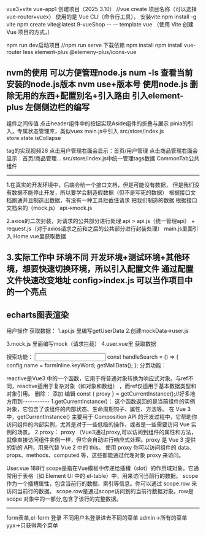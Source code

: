 
vue3+vite
vue-app1
创建项目（2025 3.10）
//vue create 项目名称（可以选择vue-router+vuex） 使用的是 Vue CLI（命令行工具）。
安装vite:npm install -g vite
npm create vite@latest 9-vueShop -- -- template vue  （使用 Vite 创建 Vue 项目的方式，）

npm run dev启动项目
//npm run serve
下载依赖
npm install
npm install vue-router less element-plus @elemeny-plus/icons-vue

nvm的使用 可以方便管理node.js
num -ls         查看当前安装的node.js版本
nvm use+版本号  使用node.js 
删除无用的东西+配置别名+引入路由
引入element-plus 
左侧侧边栏的编写
--------------------------------------------------------------------------------------------------
组件之间传值
点击header组件中的按钮实现Aside组件的折叠与展示
pinia的引入，专属状态管理库，类似vuex
main.js中引入
src/store/index.js
store.state.isCollapse

tag的实现视频28
点击用户管理右面会显示：首页/用户管理
点击商品管理右面会显示：首页/商品管理...
src/store/index.js中统一管理tags数据
CommonTab公共组件

--------------------------------------------------------------------------------------------
1.在真实的开发环境中，后端会给一个接口文档，但是可能没有数据，
但是我们没有数据不能停止开发，所以要学会制造假数据（但不是写死的数据）
根据接口文档跑通并且制造出数据，有没有一种工具拦截住请求 把我们制造的数据 根据接口文档来的（mock.js）
api->mock.js

2.axios的二次封装，对请求的公共部分进行处理
api > api.js（统一管理api） + request.js（对于axios请求之前和之后的公共部分进行封装处理）
main.js里面引入
Home.vue里获取数据

3.实际工作中 环境不同 开发环境+测试环境+其他环境，想要快速切换环境，所以引入配置文件
通过配置文件快速改变地址
config>index.js
可以当作项目中的一个亮点
------------------------------------------------------------------------------------------------------------
echarts图表渲染
------------------------------------------------------------------------------------------------------------
用户操作
获取数据：
1.api.js 里编写getUserData
2.创建mockData->user.js

3.mock.js 里面编写mock（请求拦截）
4.user.vue里 获取数据

搜索功能：
<el-form :model="formInline">
<input v-model="formInline.keyWord">
const handleSearch = () => {
  config.name = formInline.keyWord;
  getMallData();
};
分页功能：



reactive是Vue3 中的一个函数，它用于将普通对象转换为响应式对象。与ref不同，reactive适用于复杂对象（如对象和数组）
，而ref仅适用于基本数据类型和对象引用。
删除：
添加
编辑
const { proxy } = getCurrentInstance();//好多地方用到-----------
1.getCurrentInstance()：
这个函数返回的是当前组件的实例对象，它包含了该组件的内部状态、生命周期钩子、属性、方法等。
在 Vue 3 中，getCurrentInstance() 主要用于 Composition API 的开发过程中，它帮助你访问组件的内部实例，尤其是对于一些低级的操作，或者是一些需要访问 Vue 实例的场景。
2.proxy：
proxy （Vue3通过proxy,可以访问到组件的属性和方法，就像直接访问组件实例一样，但它会自动进行响应式处理。proxy 是 Vue 3 提供的新的 API，用来代替 Vue 2 中的 this。
使用 proxy 你可以访问组件的 data、props、methods、computed 等，这些都能通过代理对象 proxy 来访问。


User.vue 188行
scope是指在Vue模板中传递给插槽（slot）的作用域对象。它通常用于表格（如 Element UI 中的 el-table）中，用来访问当前行的数据。
scope作为一个插槽属性，包含当前行的数据、索引等信息。你可以通过 scope.row 来访问当前行的数据。
scope.row是通过scope访问到的当前行数据对象。row是scope 对象中的一部分,包含了该行的完整数据。

---------------------------------------------------
form表单,el-form
登录
不同用户名登录进去不同的菜单
admin->所有的菜单
yyx->只获得两个菜单

